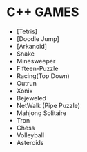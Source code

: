 # C++ GAMES

- [Tetris]
- [Doodle Jump]
- [Arkanoid]
- Snake
- Minesweeper
- Fifteen-Puzzle
- Racing(Top Down)
- Outrun
- Xonix
- Bejeweled
- NetWalk (Pipe Puzzle)
- Mahjong Solitaire
- Tron
- Chess
- Volleyball
- Asteroids
